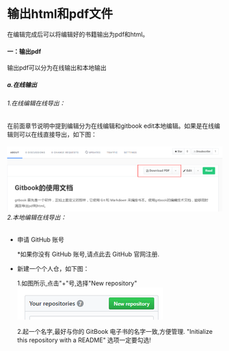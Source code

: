 # 输出html和pdf文件

在编辑完成后可以将编辑好的书籍输出为pdf和html。

#### 一：输出pdf

输出pdf可以分为在线输出和本地输出

##### a.在线输出

###### 1.在线编辑在线导出：

在前面章节说明中提到编辑分为在线编辑和gitbook edit本地编辑。如果是在线编辑则可以在线直接导出，如下图：

###### ![](/assets/import6.png)2.本地编辑在线导出：

* 申请 GitHub 账号

  \*如果你没有 GitHub 账号,请点此去 GitHub 官网注册.

* 新建一个个人仓，如下图：

  1.如图所示,点击"+"号,选择"New repository"                                                    ![](/assets/import8.png)

  2.起一个名字,最好与你的 GitBook 电子书的名字一致,方便管理. "Initialize this repository with a README"  选项一定要勾选!



